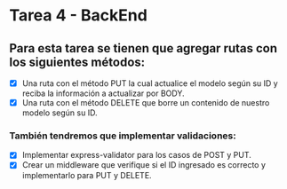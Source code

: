 # Tarea 4 - BackEnd

## Para esta tarea se tienen que agregar rutas con los siguientes métodos:

- [x] Una ruta con el método PUT la cual actualice el modelo según su ID y reciba la información a actualizar por BODY.
- [x] Una ruta con el método DELETE que borre un contenido de nuestro modelo según su ID.

### También tendremos que implementar validaciones:

- [x] Implementar express-validator para los casos de POST y PUT.
- [x] Crear un middleware que verifique si el ID ingresado es correcto y implementarlo para PUT y DELETE.

[^1]: NOTA IMPORTANTE: No enviar el paquete de node_modules en la tarea.
